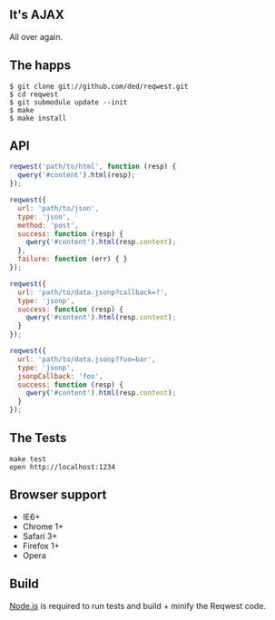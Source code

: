 It's AJAX
---------
All over again.

The happs
---------

    $ git clone git://github.com/ded/reqwest.git
    $ cd reqwest
    $ git submodule update --init
    $ make
    $ make install

API
---------

``` js
reqwest('path/to/html', function (resp) {
  qwery('#content').html(resp);
});
```

``` js
reqwest({
  url: 'path/to/json',
  type: 'json',
  method: 'post',
  success: function (resp) {
    qwery('#content').html(resp.content);
  },
  failure: function (err) { }
});
```

``` js
reqwest({
  url: 'path/to/data.jsonp?callback=?',
  type: 'jsonp',
  success: function (resp) {
    qwery('#content').html(resp.content);
  }
});
```

``` js
reqwest({
  url: 'path/to/data.jsonp?foo=bar',
  type: 'jsonp',
  jsonpCallback: 'foo',
  success: function (resp) {
    qwery('#content').html(resp.content);
  }
});
```

The Tests
-----
    make test
    open http://localhost:1234

Browser support
---------------
  * IE6+
  * Chrome 1+
  * Safari 3+
  * Firefox 1+
  * Opera

Build
-----
[Node.js](https://github.com/joyent/node/) is required to run tests and build + minify the Reqwest code.